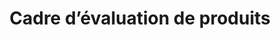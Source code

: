 ---
title: 'Cadre d’évaluation de produits '
description: >-
    Un survol de la façon dont nous évaluons les produits à différentes étapes de la livraison.
buttonText: 'En savoir plus'
buttonAria: 'Pour en savoir plus sur le cadre d’évaluation de produits.'
url: ''
weight: 4  
---